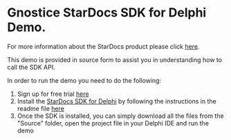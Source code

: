 # Gnostice StarDocs SDK for Delphi Demo. 
For more information about the StarDocs product please click [here](http://gnostice.com/stardocs.asp).

This demo is provided in source form to assist you in understanding how to call the SDK API. 

In order to run the demo you need to do the following:

1. Sign up for free trial [here](http://gnostice.com/stardocs.asp?show=trial)
2. Install the [StarDocs SDK for Delphi](https://github.com/Gnostice/StarDocs/tree/master/SDK/Delphi/Source) by following the instructions in the readme file [here](https://github.com/Gnostice/StarDocs/blob/master/SDK/Delphi/Source/README.txt)
3. Once the SDK is installed, you can simply download all the files from the "Source" folder, open the project file in your Delphi IDE and run the demo
